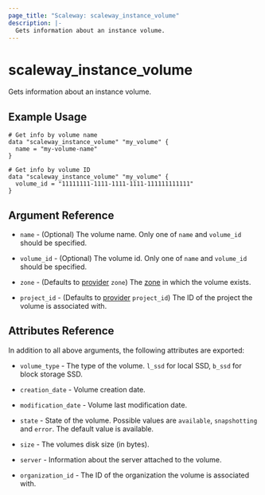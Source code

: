 ```yaml
---
page_title: "Scaleway: scaleway_instance_volume"
description: |-
  Gets information about an instance volume.
---
```


# scaleway_instance_volume

Gets information about an instance volume.

## Example Usage

```hcl
# Get info by volume name
data "scaleway_instance_volume" "my_volume" {
  name = "my-volume-name"
}

# Get info by volume ID
data "scaleway_instance_volume" "my_volume" {
  volume_id = "11111111-1111-1111-1111-111111111111"
}
```

## Argument Reference

- `name` - (Optional) The volume name.
  Only one of `name` and `volume_id` should be specified.

- `volume_id` - (Optional) The volume id.
  Only one of `name` and `volume_id` should be specified.

- `zone` - (Defaults to [provider](../index.md#zone) `zone`) The [zone](../guides/regions_and_zones.md#zones) in which the volume exists.


- `project_id` - (Defaults to [provider](../index.md#project_id) `project_id`) The ID of the project the volume is associated with.

## Attributes Reference

In addition to all above arguments, the following attributes are exported:

- `volume_type` - The type of the volume.
  `l_ssd` for local SSD, `b_ssd` for block storage SSD.

- `creation_date` - Volume creation date.

- `modification_date` - Volume last modification date.

- `state` - State of the volume. Possible values are `available`, `snapshotting` and `error`.
  The default value is available.

- `size` - The volumes disk size (in bytes).

- `server` - Information about the server attached to the volume.

- `organization_id` - The ID of the organization the volume is associated with.
